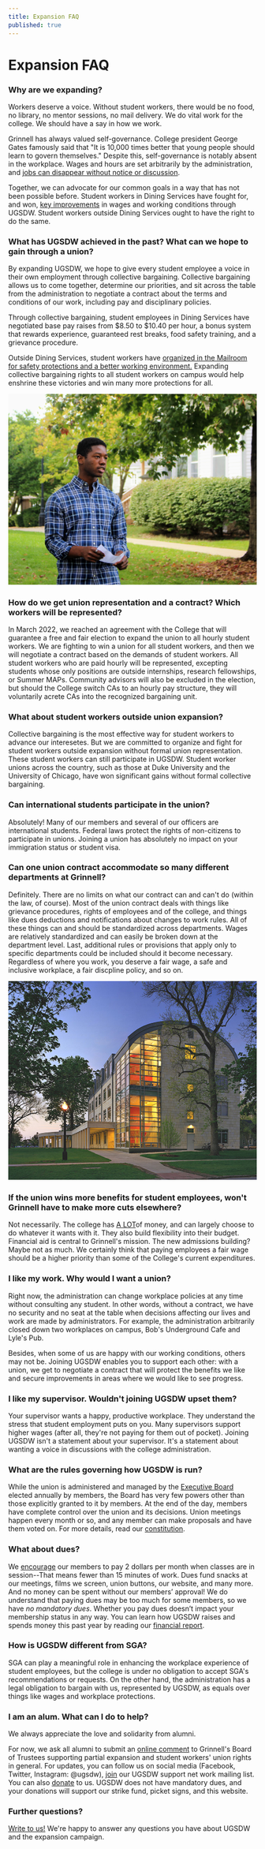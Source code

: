```yaml
---
title: Expansion FAQ
published: true
---
```


# Expansion FAQ

### Why are we expanding?

Workers deserve a voice. Without student workers, there would be no food, no
library, no mentor sessions, no mail delivery. We do vital work for the
college. We should have a say in how we
work.

Grinnell has always valued self-governance. College president George Gates 
famously said that "It is 10,000 times better that young people should learn to 
govern themselves." Despite this, self-governance is notably absent in 
the workplace. Wages and hours are set arbitrarily by the administration, and
[jobs can disappear without notice or discussion](/2017/08/26/statement-on-the-closing-of-bob-s-underground-cafe-and-lyle-s-pub/). 

Together, we can advocate for our common goals in a way that has not been possible before. Student workers in Dining Services have fought for, and won, [key improvements](https://www.ugsdw.org/2019/06/10/student-dining-workers-ratify-new-contract-with-grinnell-college-for-academic-year-2019-2020/) in wages and working conditions through UGSDW. Student workers outside Dining Services ought to have the right to do the same. 


### What has UGSDW achieved in the past?  What can we hope to gain through a union?

By expanding UGSDW, we hope to give every student employee a voice in their own
employment through collective bargaining. Collective bargaining allows us to
come together, determine our priorities, and sit across the table from the
administration to negotiate a contract about the terms and conditions of our
work, including pay and disciplinary policies. 

Through collective bargaining, student employees in Dining Services have
negotiated base pay raises from $8.50 to $10.40 per hour, a bonus system that 
rewards experience, guaranteed rest breaks, food safety training, and a 
grievance procedure.

Outside Dining Services, student workers have [organized in the Mailroom for safety protections and a better working environment.](https://www.ugsdw.org/2021/03/12/mailroom-workers-organize/) Expanding collective bargaining rights to all student workers on campus would help enshrine these victories and win many more protections for all. 

![Langston Thomas, speaking at the announcement event for UGSDW's expansion campaign.](/assets/news/langston_speaking.jpg)


### How do we get union representation and a contract? Which workers will be represented?

In March 2022, we reached an agreement with the College that will guarantee a free and fair election to expand the union to all hourly student workers. We are fighting to win a union for all student workers, and then we will negotiate a contract based on the demands of student workers. All student workers who are paid hourly will be represented, excepting students whose only positions are outside internships, research fellowships, or Summer MAPs. Community advisors will also be excluded in the election, but should the College switch CAs to an hourly pay structure, they will voluntarily acrete CAs into the recognized bargaining unit.  

### What about student workers outside union expansion?

Collective bargaining is the most effective way for student workers to advance our interesetes. 
But we are committed to organize and fight for student workers outside expansion without formal union representation. These student workers can still participate in UGSDW. Student worker unions across the country, such as those at Duke University and the University of Chicago, have won significant gains without formal collective bargaining. 


### Can international students participate in the union? 

Absolutely! Many of our members and several of our officers are international
students. Federal laws protect the rights of non-citizens to participate in unions. Joining a union has absolutely no impact on your immigration status or student visa.


### Can one union contract accommodate so many different departments at Grinnell? 

Definitely. There are no limits on what our contract can and can't do (within
the law, of course). Most of the union contract deals with things like
grievance procedures, rights of employees and of the college, and things like
dues deductions and notifications about changes to work rules. All of these
things can and should be standardized across departments.  Wages are relatively
standardized and can easily be broken down at the department level. Last,
additional rules or provisions that apply only to specific departments could be
included should it become necessary. Regardless of where you work, you deserve a fair wage, a safe and inclusive workplace, a fair discpline policy, and so on.

![Lazier Hall, Grinnell College](/assets/news/1_30.jpg)


### If the union wins more benefits for student employees, won't Grinnell have to make more cuts elsewhere? 

Not necessarily.  The college has [A LOT](https://www.grinnell.edu/sites/default/files/docs/2022-02/Financial%20Statement%20%28Final%29.pdf)of money, and can largely choose to do whatever it wants with it.  They also build flexibility into their budget. Financial aid is central to Grinnell's mission.  The new admissions building? Maybe not as much. We certainly think that paying employees a fair wage should be a higher priority than some of the College's current expenditures.


### I like my work. Why would I want a union? 

Right now, the administration can change
workplace policies at any time without consulting any student. In other words,
without a contract, we have no security and no seat at the table when decisions
affecting our lives and work are made by administrators. For example, the
administration arbitrarily closed down two workplaces on campus, Bob's
Underground Cafe and Lyle's Pub. 

Besides, when some of us are happy with our working conditions, others may not
be. Joining UGSDW enables you to support each other: with a union, we get to negotiate a contract that will protect the benefits we like and secure improvements in areas where we would
like to see progress. 


### I like my supervisor. Wouldn't joining UGSDW upset them?

Your supervisor wants a happy, productive workplace.  They understand the
stress that student employment puts on you.  Many supervisors support higher
wages (after all, they're not paying for them out of pocket).  Joining UGSDW
isn't a statement about your supervisor.  It's a statement about wanting a
voice in discussions with the college administration.


### What are the rules governing how UGSDW is run?
While the union is administered and managed by the [Executive Board](https://www.ugsdw.org/about/) elected annually by members, the Board has very few powers other than those explicitly granted to it by members. At the end of the day, members have complete control over the union and its decisions. Union meetings happen every month or so, and any member can make proposals and have them voted on. For more details, read our [constitution](https://www.ugsdw.org/about/constitution/).


### What about dues?

We [encourage](https://www.ugsdw.org/members/dues/) our members to pay 2 dollars per month when classes are in session--That means fewer than 15 minutes of work. Dues fund snacks at our meetings, films we screen, union buttons, our website, and many more. And no money can be spent without our members’ approval! We do understand that paying dues may be too much for some members, so we have _no mandatory dues_. Whether you pay dues doesn’t impact your membership status in any way. You can learn how UGSDW raises and spends money this past year by reading our [financial report](https://www.ugsdw.org/assets/reports/fy2019.pdf).


### How is UGSDW different from SGA?

SGA can play a meaningful role in enhancing the workplace experience of student
employees, but the college is under no obligation to accept SGA's
recommendations or requests. On the other hand, the administration has a legal
obligation to bargain with us, represented by UGSDW, as equals over things like
wages and workplace protections.


### I am an alum. What can I do to help? 

We always appreciate the love and solidarity from alumni. 

For now, we ask all alumni to submit an [online comment](https://grinnell.co1.qualtrics.com/jfe/form/SV_9FBZ1in5An2B30N) to Grinnell's Board of Trustees supporting partial expansion and student workers' union rights in general. For updates, you can follow us on social media (Facebook, Twitter, Instagram: @ugsdw), [join](https://forms.gle/VyLccBQz1xwEE4uD7) our UGSDW support net work mailing list. You can also [donate](https://www.ugsdw.org/donate/) to us. UGSDW does not have mandatory dues, and your donations will support our strike fund, picket signs, and this website. 


### Further questions?

[Write to us!](mailto:expansion@ugsdw.org) We're happy to answer any questions
you have about UGSDW and the expansion campaign.
